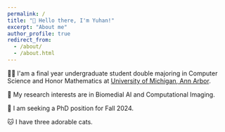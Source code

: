 ```yaml
---
permalink: /
title: "👋 Hello there, I'm Yuhan!"
excerpt: "About me"
author_profile: true
redirect_from: 
  - /about/
  - /about.html
---
```


👩‍💻 I'am a final year undergraduate student double majoring in Computer Science and Honor Mathematics at [University of Michigan, Ann Arbor](https://umich.edu/).

🐣 My research interests are in Biomedial AI and Computational Imaging.

📖 I am seeking a PhD position for Fall 2024.

🐱 I have three adorable cats.

<!-- # Selected Experience

**Research Assistant - University of Michigan, Ann Arbor**
_Feb 2023 - Present_
* Far-field subwavelength imaging 
* Photonic crystal design with inverse design and forward prediction
* Automatic Lorentzian peak detect for Photoluminescence figure

**Research Assistant - University of Michigan, Ann Arbor**
_Nov 2022 - Present_
* Prediction of Bacteria Protective Antigens using deep learning
* Prediction accuracy 0.95, AUC-ROC 0.95 -->

